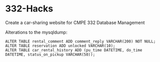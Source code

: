 # 332-Hacks
Create a car-sharing website for CMPE 332 Database Management

Alterations to the mysqldump:
```
ALTER TABLE rental_comment ADD comment_reply VARCHAR(200) NOT NULL;
ALTER TABLE reservation ADD unlocked VARCHAR(10);
ALTER TABLE car_rental_history ADD (pu_time DATETIME, do_time DATETIME, status_on_pickup VARCHAR(50)); 
```
